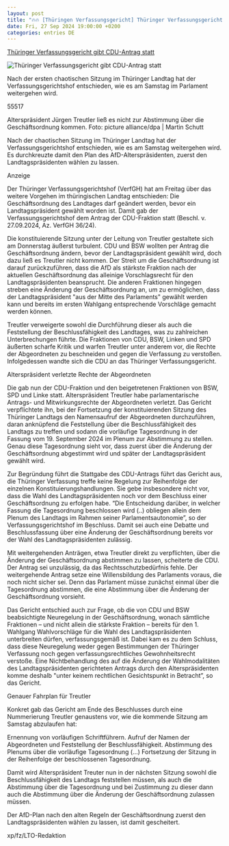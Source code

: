 ```yaml
---
layout: post
title: "🔥🔥 [Thüringen Verfassungsgericht] Thüringer Verfassungsgericht gibt CDU-Antrag statt"
date: Fri, 27 Sep 2024 19:00:00 +0200
categories: entries DE
---
```

[Thüringer Verfassungsgericht gibt CDU-Antrag statt](https://www.lto.de/recht/nachrichten/n/nach-eskalation-im-thueringer-landtag-verfassungsgerichtshof-vgh-gibt-cdu-antragg-statt)

![Thüringer Verfassungsgericht gibt CDU-Antrag statt](https://www.lto.de/fileadmin/files/artikel/2024/September/treutler.jpg)

Nach der ersten chaotischen Sitzung im Thüringer Landtag hat der Verfassungsgerichtshof entschieden, wie es am Samstag im Parlament weitergehen wird.

55517

Alterspräsident Jürgen Treutler ließ es nicht zur Abstimmung über die Geschäftsordnung kommen. Foto: picture alliance/dpa | Martin Schutt

Nach der chaotischen Sitzung im Thüringer Landtag hat der Verfassungsgerichtshof entschieden, wie es am Samstag weitergehen wird. Es durchkreuzte damit den Plan des AfD-Alterspräsidenten, zuerst den Landtagspräsidenten wählen zu lassen.

Anzeige

Der Thüringer Verfassungsgerichtshof (VerfGH) hat am Freitag über das weitere Vorgehen im thüringischen Landtag entschieden: Die Geschäftsordnung des Landtages darf geändert werden, bevor ein Landtagspräsident gewählt worden ist. Damit gab der Verfassungsgerichtshof dem Antrag der CDU-Fraktion statt (Beschl. v. 27.09.2024, Az. VerfGH 36/24).

Die konstituierende Sitzung unter der Leitung von Treutler gestaltete sich am Donnerstag äußerst turbulent. CDU und BSW wollten per Antrag die Geschäftsordnung ändern, bevor der Landtagspräsident gewählt wird, doch dazu ließ es Treutler nicht kommen. Der Streit um die Geschäftsordnung ist darauf zurückzuführen, dass die AfD als stärkste Fraktion nach der aktuellen Geschäftsordnung das alleinige Vorschlagsrecht für den Landtagspräsidenten beansprucht. Die anderen Fraktionen hingegen streben eine Änderung der Geschäftsordnung an, um zu ermöglichen, dass der Landtagspräsident "aus der Mitte des Parlaments" gewählt werden kann und bereits im ersten Wahlgang entsprechende Vorschläge gemacht werden können.

Treutler verweigerte sowohl die Durchführung dieser als auch die Feststellung der Beschlussfähigkeit des Landtages, was zu zahlreichen Unterbrechungen führte. Die Fraktionen von CDU, BSW, Linken und SPD äußerten scharfe Kritik und warfen Treutler unter anderem vor, die Rechte der Abgeordneten zu beschneiden und gegen die Verfassung zu verstoßen. Infolgedessen wandte sich die CDU an das Thüringer Verfassungsgericht.

Alterspräsident verletzte Rechte der Abgeordneten

Die gab nun der CDU-Fraktion und den beigetretenen Fraktionen von BSW, SPD und Linke statt. Alterspräsident Treutler habe parlamentarische Antrags- und Mitwirkungsrechte der Abgeordneten verletzt. Das Gericht verpflichtete ihn, bei der Fortsetzung der konstituierenden Sitzung des Thüringer Landtags den Namensaufruf der Abgeordneten durchzuführen, daran anknüpfend die Feststellung über die Beschlussfähigkeit des Landtags zu treffen und sodann die vorläufige Tagesordnung in der Fassung vom 19. September 2024 im Plenum zur Abstimmung zu stellen. Genau diese Tagesordnung sieht vor, dass zuerst über die Änderung der Geschäftsordnung abgestimmt wird und später der Landtagspräsident gewählt wird.

Zur Begründung führt die Stattgabe des CDU-Antrags führt das Gericht aus, die Thüringer Verfassung treffe keine Regelung zur Reihenfolge der einzelnen Konstituierungshandlungen. Sie gebe insbesondere nicht vor, dass die Wahl des Landtagspräsidenten noch vor dem Beschluss einer Geschäftsordnung zu erfolgen habe. “Die Entscheidung darüber, in welcher Fassung die Tagesordnung beschlossen wird (..) obliegen allein dem Plenum des Landtags im Rahmen seiner Parlamentsautonomie”, so der Verfassungsgerichtshof im Beschluss. Damit sei auch eine Debatte und Beschlussfassung über eine Änderung der Geschäftsordnung bereits vor der Wahl des Landtagspräsidenten zulässig.

Mit weitergehenden Anträgen, etwa Treutler direkt zu verpflichten, über die Änderung der Geschäftsordnung abstimmen zu lassen, scheiterte die CDU. Der Antrag sei unzulässig, da das Rechtsschutzbedürfnis fehle. Der weitergehende Antrag setze eine Willensbildung des Parlaments voraus, die noch nicht sicher sei. Denn das Parlament müsse zunächst einmal über die Tagesordnung abstimmen, die eine Abstimmung über die Änderung der Geschäftsordnung vorsieht.

Das Gericht entschied auch zur Frage, ob die von CDU und BSW beabsichtigte Neuregelung in der Geschäftsordnung, wonach sämtliche Fraktionen – und nicht allein die stärkste Fraktion – bereits für den 1. Wahlgang Wahlvorschläge für die Wahl des Landtagspräsidenten unterbreiten dürfen, verfassungsgemäß ist. Dabei kam es zu dem Schluss, dass diese Neuregelung weder gegen Bestimmungen der Thüringer Verfassung noch gegen verfassungsrechtliches Gewohnheitsrecht verstoße. Eine Nichtbehandlung des auf die Änderung der Wahlmodalitäten des Landtagspräsidenten gerichteten Antrags durch den Alterspräsidenten komme deshalb "unter keinem rechtlichen Gesichtspunkt in Betracht”, so das Gericht.

Genauer Fahrplan für Treutler

Konkret gab das Gericht am Ende des Beschlusses durch eine Nummerierung Treutler genaustens vor, wie die kommende Sitzung am Samstag abzulaufen hat:

Ernennung von vorläufigen Schriftführern. Aufruf der Namen der Abgeordneten und Feststellung der Beschlussfähigkeit. Abstimmung des Plenums über die vorläufige Tagesordnung (…) Fortsetzung der Sitzung in der Reihenfolge der beschlossenen Tagesordnung.

Damit wird Alterspräsident Treuter nun in der nächsten Sitzung sowohl die Beschlussfähigkeit des Landtags feststellen müssen, als auch die Abstimmung über die Tagesordnung und bei Zustimmung zu dieser dann auch die Abstimmung über die Änderung der Geschäftsordnung zulassen müssen.

Der AfD-Plan nach den alten Regeln der Geschäftsordnung zuerst den Landtagspräsidenten wählen zu lassen, ist damit gescheitert.

xp/fz/LTO-Redaktion

